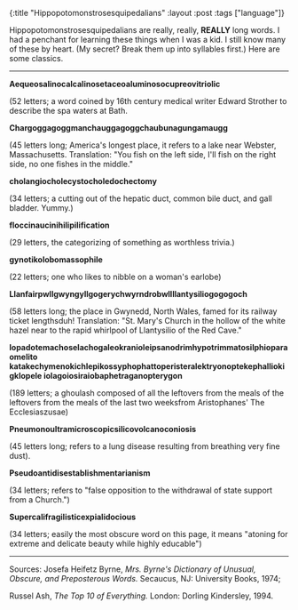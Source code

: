 {:title "Hippopotomonstrosesquipedalians"
:layout :post
:tags  ["language"]}

Hippopotomonstrosesquipedalians are really, really, **REALLY** long words. I
had a penchant for learning these things when I was a kid. I still know many
of these by heart. (My secret? Break them up into syllables first.) Here are
some classics.  

* * *

**Aequeosalinocalcalinosetaceoaluminosocupreovitriolic**  

(52 letters; a word coined by 16th century medical writer Edward Strother to
describe the spa waters at Bath.

**Chargoggagoggmanchauggagoggchaubunagungamaugg**  

(45 letters long; America's longest place, it refers to a lake near Webster,
Massachusetts. Translation: "You fish on the left side, I'll fish on the right
side, no one fishes in the middle."

**cholangiocholecystocholedochectomy**

(34 letters; a cutting out of the hepatic duct, common bile duct, and gall
bladder. Yummy.)

**floccinaucinihilipilification**

(29 letters, the categorizing of something as worthless trivia.)

**gynotikolobomassophile**

(22 letters; one who likes to nibble on a woman's earlobe)

**Llanfairpwllgwyngyllgogerychwyrndrobwllllantysiliogogogoch**

(58 letters long; the place in Gwynedd, North Wales, famed for its railway
ticket lengthsduh! Translation: "St. Mary's Church in the hollow of the white
hazel near to the rapid whirlpool of Llantysilio of the Red Cave."

**lopadotemachoselachogaleokranioleipsanodrimhypotrimmatosilphioparaomelito
katakechymenokichlepikossyphophattoperisteralektryonoptekephalliokigklopele
iolagoiosiraiobaphetraganopterygon**

(189 letters; a ghoulash composed of all the leftovers from the meals of the
leftovers from the meals of the last two weeksfrom Aristophanes' The
Ecclesiaszusae)

**Pneumonoultramicroscopicsilicovolcanoconiosis**

(45 letters long; refers to a lung disease resulting from breathing very fine
dust).

**Pseudoantidisestablishmentarianism**

(34 letters; refers to "false opposition to the withdrawal of state support
from a Church.")

**Supercalifragilisticexpialidocious**

(34 letters; easily the most obscure word on this page, it means "atoning for
extreme and delicate beauty while highly educable")

* * *

Sources: Josefa Heifetz Byrne, _Mrs. Byrne's Dictionary of Unusual, Obscure, and Preposterous Words._ Secaucus, NJ: University Books, 1974;

Russel Ash, _The Top 10 of Everything._ London: Dorling Kindersley, 1994.

